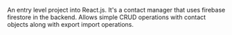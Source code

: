 An entry level project into React.js. 
It's a contact manager that uses firebase firestore in the backend. 
Allows simple CRUD operations with contact objects along with export import operations.
